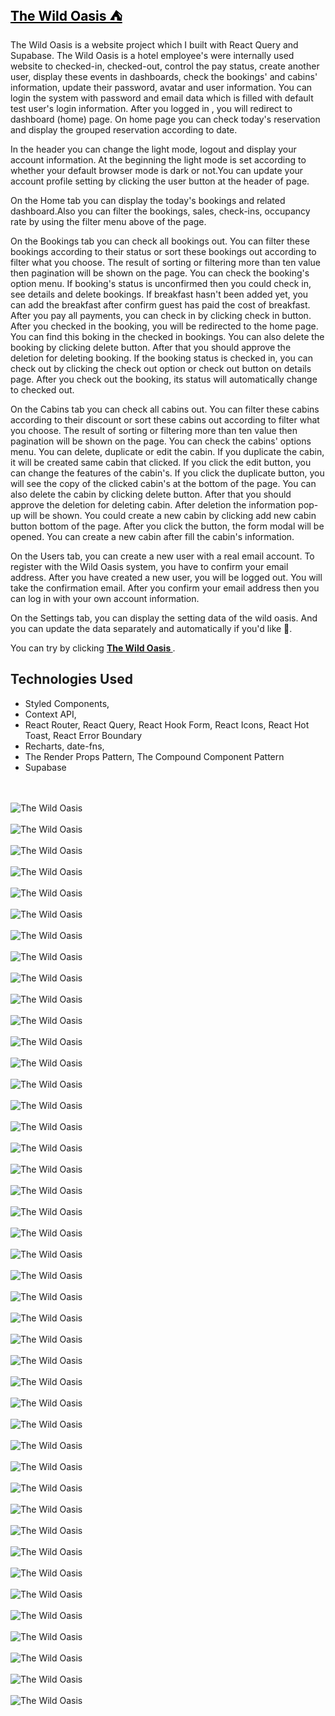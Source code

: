 ## <a href="https://the-wild-oasis-gldn.netlify.app/" style="color: #000; font-weight:700;">The Wild Oasis ⛺ </a>

The Wild Oasis is a website project which I built with React Query and Supabase. The Wild Oasis is a hotel employee's were internally used website to checked-in, checked-out, control the pay status, create another user, display these events in dashboards, check the bookings' and cabins' information, update their password, avatar and user information. You can login the system with password and email data which is filled with default test user's login information. After you logged in , you will redirect to dashboard (home) page. On home page you can check today's reservation and display the grouped reservation according to date.

In the header you can change the light mode, logout and display your account information. At the beginning the light mode is set according to whether your default browser mode is dark or not.You can update your account profile setting by clicking the user button at the header of page.

On the Home tab you can display the today's bookings and related dashboard.Also you can filter the bookings, sales, check-ins, occupancy rate by using the filter menu above of the page.

On the Bookings tab you can check all bookings out. You can filter these bookings according to their status or sort these bookings out according to filter what you choose. The result of sorting or filtering more than ten value then pagination will be shown on the page. You can check the booking's option menu. If booking's status is unconfirmed then you could check in, see details and delete bookings. If breakfast hasn't been added yet, you can add the breakfast after confirm guest has paid the cost of breakfast. After you pay all payments, you can check in by clicking check in button. After you checked in the booking, you will be redirected to the home page. You can find this boking in the checked in bookings. You can also delete the booking by clicking delete button. After that you should approve the deletion for deleting booking. If the booking status is checked in, you can check out by clicking the check out option or check out button on details page. After you check out the booking, its status will automatically change to checked out.

On the Cabins tab you can check all cabins out. You can filter these cabins according to their discount or sort these cabins out according to filter what you choose. The result of sorting or filtering more than ten value then pagination will be shown on the page. You can check the cabins' options menu. You can delete, duplicate or edit the cabin. If you duplicate the cabin, it will be created same cabin that clicked. If you click the edit button, you can change the features of the cabin's. If you click the duplicate button, you will see the copy of the clicked cabin's at the bottom of the page. You can also delete the cabin by clicking delete button. After that you should approve the deletion for deleting cabin. After deletion the information pop-up will be shown. You could create a new cabin by clicking add new cabin button bottom of the page. After you click the button, the form modal will be opened. You can create a new cabin after fill the cabin's information.

On the Users tab, you can create a new user with a real email account. To register with the Wild Oasis system, you have to confirm your email address. After you have created a new user, you will be logged out. You will take the confirmation email. After you confirm your email address then you can log in with your own account information.

On the Settings tab, you can display the setting data of the wild oasis. And you can update the data separately and automatically if you'd like 🌟.

You can try by clicking <strong>[ The Wild Oasis ](https://the-wild-oasis-gldn.netlify.app/)</strong>.

## Technologies Used

- Styled Components,
- Context API,
- React Router, React Query, React Hook Form, React Icons, React Hot Toast, React Error Boundary
- Recharts, date-fns,
- The Render Props Pattern, The Compound Component Pattern
- Supabase

<br/>

 <br/> 
   <img src="./ReadME__img/the-wild-oasis--1.png" alt=" The Wild Oasis">
<br/>
 <br/> 
   <img src="./ReadME__img/the-wild-oasis--2.png" alt=" The Wild Oasis">
<br/>
 <br/> 
   <img src="./ReadME__img/the-wild-oasis--3.png" alt=" The Wild Oasis">
<br/>
 <br/> 
   <img src="./ReadME__img/the-wild-oasis--4.png" alt=" The Wild Oasis">
<br/>
 <br/> 
   <img src="./ReadME__img/the-wild-oasis--5.png" alt=" The Wild Oasis">
<br/>
 <br/> 
   <img src="./ReadME__img/the-wild-oasis--6.png" alt=" The Wild Oasis">
<br/>
 <br/> 
   <img src="./ReadME__img/the-wild-oasis--7.png" alt=" The Wild Oasis">
<br/>
 <br/> 
   <img src="./ReadME__img/the-wild-oasis--8.png" alt=" The Wild Oasis">
<br/>
 <br/> 
   <img src="./ReadME__img/the-wild-oasis--9.png" alt=" The Wild Oasis">
<br/>
 <br/> 
   <img src="./ReadME__img/the-wild-oasis--10.png" alt=" The Wild Oasis">
<br/>
 <br/> 
   <img src="./ReadME__img/the-wild-oasis--11.png" alt=" The Wild Oasis">
<br/>
 <br/> 
   <img src="./ReadME__img/the-wild-oasis--12.png" alt=" The Wild Oasis">
<br/>
 <br/> 
   <img src="./ReadME__img/the-wild-oasis--13.png" alt=" The Wild Oasis">
<br/>
 <br/> 
   <img src="./ReadME__img/the-wild-oasis--14.png" alt=" The Wild Oasis">
<br/>
 <br/> 
   <img src="./ReadME__img/the-wild-oasis--15.png" alt=" The Wild Oasis">
<br/>
 <br/> 
   <img src="./ReadME__img/the-wild-oasis--16.png" alt=" The Wild Oasis">
<br/>
 <br/> 
   <img src="./ReadME__img/the-wild-oasis--17.png" alt=" The Wild Oasis">
<br/>
 <br/> 
   <img src="./ReadME__img/the-wild-oasis--18.png" alt=" The Wild Oasis">
<br/>
 <br/> 
   <img src="./ReadME__img/the-wild-oasis--19.png" alt=" The Wild Oasis">
<br/>
 <br/> 
   <img src="./ReadME__img/the-wild-oasis--20.png" alt=" The Wild Oasis">
<br/>

 <br/> 
   <img src="./ReadME__img/the-wild-oasis--21.png" alt=" The Wild Oasis">
<br/>

 <br/> 
   <img src="./ReadME__img/the-wild-oasis--22.png" alt=" The Wild Oasis">
<br/>

 <br/> 
   <img src="./ReadME__img/the-wild-oasis--23.png" alt=" The Wild Oasis">
<br/>

 <br/> 
   <img src="./ReadME__img/the-wild-oasis--24.png" alt=" The Wild Oasis">
<br/>

 <br/> 
   <img src="./ReadME__img/the-wild-oasis--25.png" alt=" The Wild Oasis">
<br/>

 <br/> 
   <img src="./ReadME__img/the-wild-oasis--26.png" alt=" The Wild Oasis">
<br/>

 <br/> 
   <img src="./ReadME__img/the-wild-oasis--27.png" alt=" The Wild Oasis">
<br/>

 <br/> 
   <img src="./ReadME__img/the-wild-oasis--28.png" alt=" The Wild Oasis">
<br/>

 <br/> 
   <img src="./ReadME__img/the-wild-oasis--29.png" alt=" The Wild Oasis">
<br/>

 <br/> 
   <img src="./ReadME__img/the-wild-oasis--30.png" alt=" The Wild Oasis">
<br/>

 <br/> 
   <img src="./ReadME__img/the-wild-oasis--31.png" alt=" The Wild Oasis">
<br/>

 <br/> 
   <img src="./ReadME__img/the-wild-oasis--32.png" alt=" The Wild Oasis">
<br/>

 <br/> 
   <img src="./ReadME__img/the-wild-oasis--33.png" alt=" The Wild Oasis">
<br/>

 <br/> 
   <img src="./ReadME__img/the-wild-oasis--34.png" alt=" The Wild Oasis">
<br/>

 <br/> 
   <img src="./ReadME__img/the-wild-oasis--35.png" alt=" The Wild Oasis">
<br/>

 <br/> 
   <img src="./ReadME__img/the-wild-oasis--36.png" alt=" The Wild Oasis">
<br/>

 <br/> 
   <img src="./ReadME__img/the-wild-oasis--37.png" alt=" The Wild Oasis">
<br/>

 <br/> 
   <img src="./ReadME__img/the-wild-oasis--38.png" alt=" The Wild Oasis">
<br/>

 <br/> 
   <img src="./ReadME__img/the-wild-oasis--39.png" alt=" The Wild Oasis">
<br/>

 <br/> 
   <img src="./ReadME__img/the-wild-oasis--40.png" alt=" The Wild Oasis">
<br/>

 <br/> 
   <img src="./ReadME__img/the-wild-oasis--41.png" alt=" The Wild Oasis">
<br/>

 <br/> 
   <img src="./ReadME__img/the-wild-oasis--42.png" alt=" The Wild Oasis">
<br/>

 <br/> 
   <img src="./ReadME__img/the-wild-oasis--43.png" alt=" The Wild Oasis">
<br/>
